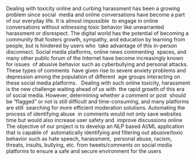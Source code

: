 Dealing with toxicity online and curbing harassment has been a growing problem since social  media and online conversations have become a part of our everyday life. It is almost impossible  to engage in online conversations without witnessing toxic behavior like unwarranted  harassment or disrespect. The digital world has the potential of becoming a community that fosters growth, sympathy, and education by learning from people, but is hindered by users who  take advantage of this in-person disconnect. Social media platforms, online news commenting  spaces, and many other public forum of the Internet have become increasingly known for issues  of abusive behavior such as cyberbullying and personal attacks. These types of comments  have given rise to severe anxiety problems and depression among the population of different  age groups interacting on these social media platforms.  
Dealing with such online toxicity, harassment is the new challenge waiting ahead of us with  the rapid growth of this era of social media. However, determining whether a comment or post  should be “flagged” or not is still difficult and time-consuming, and many platforms are still  searching for more efficient moderation solutions. Automating the process of identifying abuse  in comments would not only save websites time but would also increase user safety and  improve discussions online 
The objective of our project is to develop an NLP based AI/ML application that is capable of  automatically identifying and filtering out abusive/toxic behavior such as hate speech, harassment,  personal abuse, racism, threats, insults, bullying, etc. from tweets/comments on social media platforms to ensure a safe and secure environment for the users
